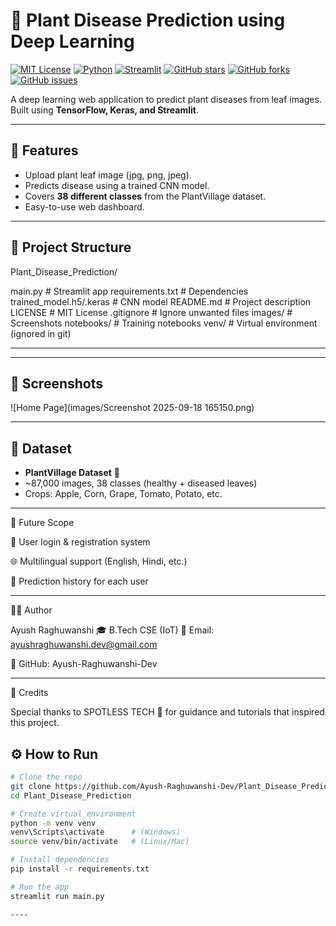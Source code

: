 # 🌱 Plant Disease Prediction using Deep Learning

[![MIT License](https://img.shields.io/badge/License-MIT-green.svg)](LICENSE)
[![Python](https://img.shields.io/badge/Python-3.13-blue.svg)]()
[![Streamlit](https://img.shields.io/badge/Framework-Streamlit-red.svg)]()
[![GitHub stars](https://img.shields.io/github/stars/Ayush-Raghuwanshi-Dev/Plant_Disease_Prediction?style=social)]()
[![GitHub forks](https://img.shields.io/github/forks/Ayush-Raghuwanshi-Dev/Plant_Disease_Prediction?style=social)]()
[![GitHub issues](https://img.shields.io/github/issues/Ayush-Raghuwanshi-Dev/Plant_Disease_Prediction)]()

A deep learning web application to predict plant diseases from leaf images.  
Built using **TensorFlow, Keras, and Streamlit**.

---

## 🚀 Features
- Upload plant leaf image (jpg, png, jpeg).  
- Predicts disease using a trained CNN model.  
- Covers **38 different classes** from the PlantVillage dataset.  
- Easy-to-use web dashboard.  

---

## 📂 Project Structure

Plant_Disease_Prediction/

main.py # Streamlit app
requirements.txt # Dependencies
trained_model.h5/.keras # CNN model
README.md # Project description
LICENSE # MIT License
.gitignore # Ignore unwanted files
images/ # Screenshots
notebooks/ # Training notebooks
venv/ # Virtual environment (ignored in git)

---


---

## 📸 Screenshots
![Home Page](images/Screenshot 2025-09-18 165150.png)

---

## 🧠 Dataset
- **PlantVillage Dataset** 🌿  
- ~87,000 images, 38 classes (healthy + diseased leaves)  
- Crops: Apple, Corn, Grape, Tomato, Potato, etc.

---


🔮 Future Scope

🔑 User login & registration system

🌐 Multilingual support (English, Hindi, etc.)

📜 Prediction history for each user

---

👨‍💻 Author

Ayush Raghuwanshi
🎓 B.Tech CSE (IoT)
📧 Email: ayushraghuwanshi.dev@gmail.com

🔗 GitHub: Ayush-Raghuwanshi-Dev

---

🙏 Credits

Special thanks to SPOTLESS TECH 🎥
for guidance and tutorials that inspired this project.


## ⚙️ How to Run
```bash
# Clone the repo
git clone https://github.com/Ayush-Raghuwanshi-Dev/Plant_Disease_Prediction.git
cd Plant_Disease_Prediction

# Create virtual environment
python -m venv venv
venv\Scripts\activate      # (Windows)
source venv/bin/activate   # (Linux/Mac)

# Install dependencies
pip install -r requirements.txt

# Run the app
streamlit run main.py

----

